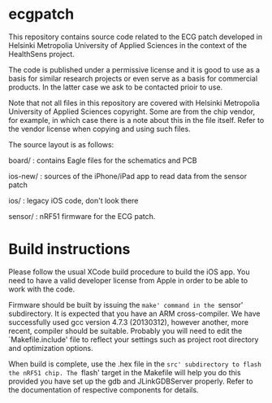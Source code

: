 ecgpatch
========

This repository contains source code related to the ECG patch
developed in Helsinki Metropolia University of Applied Sciences
in the context of the HealthSens project.

The code is published under a permissive license and it is
good to use as a basis for similar research projects or even
serve as a basis for commercial products. In the latter case
we ask to be contacted prioir to use.

Note that not all files in this repository are covered with
Helsinki Metropolia University of Applied Sciences copyright.
Some are from the chip vendor, for example, in which case
there is a note about this in the file itself. Refer to
the vendor license when copying and using such files.

The source layout is as follows:

board/ : contains Eagle files for the schematics and PCB

ios-new/ : sources of the iPhone/iPad app to read data
  from the sensor patch
  
ios/ : legacy iOS code, don't look there

sensor/ : nRF51 firmware for the ECG patch.

Build instructions
==================

Please follow the usual XCode build procedure to build the iOS app.
You need to have a valid developer license from Apple in order to
be able to work with the code.

Firmware should be built by issuing the `make' command in the `sensor'
subdirectory. It is expected that you have an ARM cross-compiler.
We have successfully used gcc version 4.7.3 (20130312), however
another, more recent, compiler should be suitable. Probably you
will need to edit the `Makefile.include' file to reflect your
settings such as project root directory and optimization options.

When build is complete, use the .hex file in the `src' subdirectory
to flash the nRF51 chip. The `flash' target in the Makefile will
help you do this provided you have set up the gdb and JLinkGDBServer
properly. Refer to the documentation of respective components for
details.

